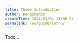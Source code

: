 ```yaml
---
title: Theme Introduction
author: pengzhanbo
createTime: 2024/03/04 11:06:24
permalink: /en/guide/intro/
---
```



Todo...
